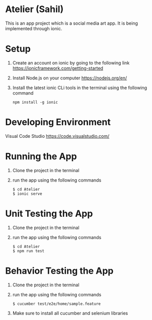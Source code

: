 # Atelier (Sahil)

This is an app project which is a social media art app. It is being implemented through ionic.  

# Setup
1. Create an account on ionic by going to the following link
https://ionicframework.com/getting-started
2. Install Node.js on your computer https://nodejs.org/en/
3. Install the latest ionic CLi tools in the terminal using the following command
    
       
       npm install -g ionic

# Developing Environment
Visual Code Studio https://code.visualstudio.com/

# Running the App
1. Clone the project in the terminal
2. run the app using the following commands

       $ cd Atelier 
       $ ionic serve
       
       
# Unit Testing the App
1. Clone the project in the terminal
2. run the app using the following commands

       $ cd Atelier
       $ npm run test
       

# Behavior Testing the App
1. Clone the project in the terminal
2. run the app using the following commands

       $ cucumber test/e2e/home/sample.feature

3. Make sure to install all cucumber and selenium libraries
       
